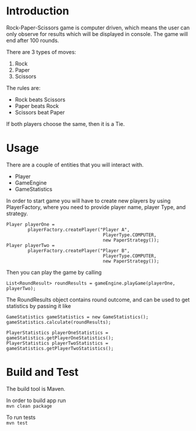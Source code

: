 # Introduction

Rock-Paper-Scissors game is computer driven,
which means the user can only observe for results
which will be displayed in console.
The game will end after 100 rounds.

There are 3 types of moves:

1. Rock
2. Paper
3. Scissors

The rules are:

- Rock beats Scissors
- Paper beats Rock
- Scissors beat Paper

If both players choose the same, then it is a Tie.

# Usage

There are a couple of entities that you will interact with.

- Player
- GameEngine
- GameStatistics

In order to start game you will have to create new players by
using PlayerFactory, where you need to provide player name, player Type,
and strategy.

```
Player playerOne =
        playerFactory.createPlayer("Player A", 
                                    PlayerType.COMPUTER, 
                                    new PaperStrategy());
Player playerTwo =
        playerFactory.createPlayer("Player B", 
                                    PlayerType.COMPUTER, 
                                    new PaperStrategy());
```

Then you can play the game by calling

```agsl
List<RoundResult> roundResults = gameEngine.playGame(playerOne, playerTwo);
```

The RoundResults object contains round outcome, and can be used to get statistics 
by passing it like 

```agsl
GameStatistics gameStatistics = new GameStatistics();
gameStatistics.calculate(roundResults);

PlayerStatistics playerOneStatistics = gameStatistics.getPlayerOneStatistics();
PlayerStatistics playerTwoStatistics = gameStatistics.getPlayerTwoStatistics();

```

# Build and Test

The build tool is Maven.

In order to build app run  
```mvn clean package```

To run tests  
```mvn test```
